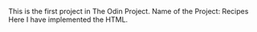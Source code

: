 This is the first project in The Odin Project.
Name of the Project: Recipes
Here I have implemented the HTML.